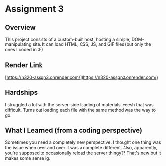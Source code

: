 # Assignment 3

## Overview
This project consists of a custom-built host, hosting a simple, DOM-manipulating site. It can load HTML, CSS, JS, and GIF files (but only the ones I coded in :P)

## Render Link
[https://n320-assgn3.onrender.com/](https://n320-assgn3.onrender.com/)

## Hardships
I struggled a lot with the server-side loading of materials. yeesh that was difficult. Turns out loading each file with the same method was the way to go.

## What I Learned (from a coding perspective)
Sometimes you need a completely new perspective. I thought one thing was the issue when over and over it was a complete different. Also, apparently, you're supposed to occasionally reload the server thingy?? That's new but it makes some sense ig.
